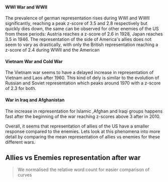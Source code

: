 #### WWI War and WWII 
The prevalence of german representation rises during WWI and WWII significantly, reaching a peak z-score of 3.5 and 2.8 respectively but quickly dies down, the same can be observed for other enemies of the US from these periods: Austria reaches a z-score of 2.6 in 1928, Japan reaches 3.5 in 1946.
The representation of the side of America's allies does not seem to vary as drastically, with only the British representation reaching a z-score of 2.4 during WWII and the American 


#### Vietnam War and Cold War 
The Vietnam war seems to have a delayed increase in representation of Vietnam and Laos after 1960. This kind of dely is similar to the evolution of Russian and Soviet representation which peaks around 1970 with a z-score of 2.3 for both.


#### War in Iraq and Afghanistan
The increase in representation for Islamic ,Afghan and Iraqi groups happens fast after the beginning of the war reaching z-scores above 3 after in 2010.

Overall, it seems that representation of allies of the US have a smaller response compared to the enemies. 
Lets look at this phenomena into more detail by comparing the mean representation of allies vs enemies for these different wars.



## Allies vs Enemies representation after war 
> We normalised the relative word count for easier comparison of curves